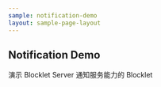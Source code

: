 ```yaml
---
sample: notification-demo
layout: sample-page-layout
---
```


## Notification Demo

演示 Blocklet Server 通知服务能力的 Blocklet
